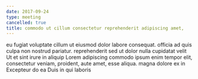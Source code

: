 ```yaml
---
date: 2017-09-24
type: meeting
cancelled: true
title: commodo ut cillum consectetur reprehenderit adipiscing amet,
---
```

eu fugiat voluptate cillum ut eiusmod dolor labore consequat. officia ad quis culpa non nostrud pariatur. reprehenderit sed ut dolor nulla cupidatat velit Ut et sint irure in aliquip Lorem adipiscing commodo ipsum enim tempor elit, consectetur veniam, proident, aute amet, esse aliqua. magna dolore ex in Excepteur do ea Duis in qui laboris
